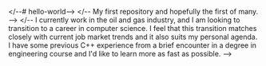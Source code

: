 </--# hello-world-->
</-- My first repository and hopefully the first of many. -->
</-- I currently work in the oil and gas industry, and I am looking to transition to a career in computer science. I feel that this transition matches closely with current job market trends and it also suits my personal agenda. I have some previous C++ experience from a brief encounter in a degree in engineering course and I'd like to learn more as fast as possible. --> 
